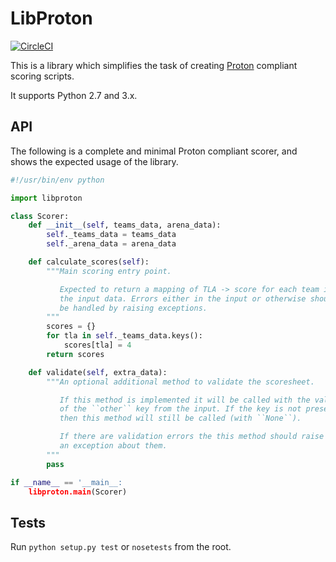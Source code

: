 # LibProton

[![CircleCI](https://circleci.com/gh/PeterJCLaw/libproton.svg?style=svg)](https://circleci.com/gh/PeterJCLaw/libproton)

This is a library which simplifies the task of creating
[Proton](https://github.com/PeterJCLaw/proton) compliant scoring scripts.

It supports Python 2.7 and 3.x.

## API

The following is a complete and minimal Proton compliant scorer, and shows
the expected usage of the library.

~~~~ python
#!/usr/bin/env python

import libproton

class Scorer:
    def __init__(self, teams_data, arena_data):
        self._teams_data = teams_data
        self._arena_data = arena_data

    def calculate_scores(self):
        """Main scoring entry point.

           Expected to return a mapping of TLA -> score for each team in
           the input data. Errors either in the input or otherwise should
           be handled by raising exceptions.
        """
        scores = {}
        for tla in self._teams_data.keys():
            scores[tla] = 4
        return scores

    def validate(self, extra_data):
        """An optional additional method to validate the scoresheet.

           If this method is implemented it will be called with the value
           of the ``other`` key from the input. If the key is not present
           then this method will still be called (with ``None``).

           If there are validation errors the this method should raise
           an exception about them.
        """
        pass

if __name__ == '__main__:
    libproton.main(Scorer)
~~~~

## Tests
Run `python setup.py test` or `nosetests` from the root.
